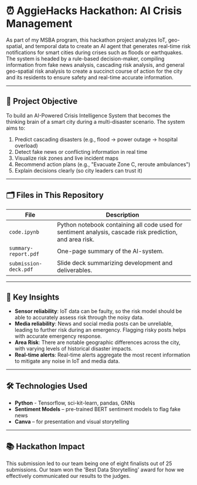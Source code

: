 # ⏰ AggieHacks Hackathon: AI Crisis Management

As part of my MSBA program, this hackathon project analyzes IoT, geo-spatial, and temporal data to create an AI agent that generates real-time risk notifications for smart cities during crises such as floods or earthquakes. 
The system is headed by a rule-based decision-maker, compiling information from fake news analysis, cascading risk analysis, and general geo-spatial risk analysis to create a succinct 
course of action for the city and its residents to ensure safety and real-time accurate information.

---

## 📌 Project Objective

To build an AI-Powered Crisis Intelligence System that becomes the thinking brain of a smart city during a multi-disaster scenario.
The system aims to:
1. Predict cascading disasters (e.g., flood → power outage → hospital overload)
2. Detect fake news or conflicting information in real time
3. Visualize risk zones and live incident maps
4. Recommend action plans (e.g., "Evacuate Zone C, reroute ambulances")
5. Explain decisions clearly (so city leaders can trust it)

---

## 🗂️ Files in This Repository

| File | Description |
|------|-------------|
| `code.ipynb` | Python notebook containing all code used for sentiment analysis, cascade risk prediction, and area risk. |
| `summary-report.pdf` | One-page summary of the AI-system. |
| `submission-deck.pdf` | Slide deck summarizing development and deliverables. |

---

## 🧠 Key Insights

- **Sensor reliability**: IoT data can be faulty, so the risk model should be able to accurately assess risk through the noisy data.
- **Media reliability**: News and social media posts can be unreliable, leading to further risk during an emergency. Flagging risky posts helps with accurate emergency response.
- **Area Risk**: There are notable geographic differences across the city, with varying levels of historical disaster impacts.
- **Real-time alerts**: Real-time alerts aggregate the most recent information to mitigate any noise in IoT and media data.

---

## 🛠️ Technologies Used

- **Python** - Tensorflow, sci-kit-learn, pandas, GNNs
- **Sentiment Models** – pre-trained BERT sentiment models to flag fake news
- **Canva** – for presentation and visual storytelling

---

## 📚 Hackathon Impact

This submission led to our team being one of eight finalists out of 25 submissions. 
Our team won the 'Best Data Storytelling' award for how we effectively communicated our results to the judges. 

